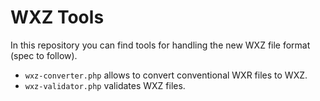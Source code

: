 WXZ Tools
=========

In this repository you can find tools for handling the new WXZ file format (spec to follow).

- `wxz-converter.php` allows to convert conventional WXR files to WXZ.
- `wxz-validator.php` validates WXZ files.

